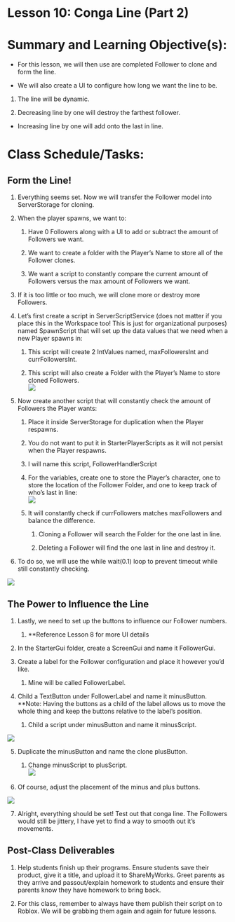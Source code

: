 

# Lesson 10: Conga Line (Part 2)

  

  

# Summary and Learning Objective(s):

-   For this lesson, we will then use are completed Follower to clone and form the line.
    
-   We will also create a UI to configure how long we want the line to be.
    

1.  The line will be dynamic.
    
2.  Decreasing line by one will destroy the farthest follower.
    

-   Increasing line by one will add onto the last in line.  
      
      
    

# Class Schedule/Tasks:

## Form the Line!

1.  Everything seems set. Now we will transfer the Follower model into ServerStorage for cloning.
    
2.  When the player spawns, we want to:
    
    1.  Have 0 Followers along with a UI to add or subtract the amount of Followers we want.
        
    2.  We want to create a folder with the Player’s Name to store all of the Follower clones.
        
    3.  We want a script to constantly compare the current amount of Followers versus the max amount of Followers we want.
        

1.  If it is too little or too much, we will clone more or destroy more Followers.
    

4.  Let’s first create a script in ServerScriptService (does not matter if you place this in the Workspace too! This is just for organizational purposes)  named SpawnScript that will set up the data values that we need when a new Player spawns in:
    
    1.  This script will create 2 IntValues named, maxFollowersInt and currFollowersInt.
        
    2.  This script will also create a Folder with the Player’s Name to store cloned Followers.  
        ![](https://lh6.googleusercontent.com/L273aQeaWKHpb2piDVYj-Kv1IkFhDFdVSZ84SGOaVDQRXKYYU6Vbkre0Vaddxn5kHOzEoSJ8DrxPEnSDOoaRkvBA5cXwt5r09Mpp7Y_l8mquI9aam5cyQMBYmwMgSeYgpZqq3yFw)
        

6.  Now create another script that will constantly check the amount of Followers the Player wants:
    
    1.  Place it inside ServerStorage for duplication when the Player respawns.
        
    1.  You do not want to put it in StarterPlayerScripts as it will not persist when the Player respawns.
        
    3.  I will name this script, FollowerHandlerScript
        
    4.  For the variables, create one to store the Player’s character, one to store the location of the Follower Folder, and one to keep track of who’s last in line:  
        ![](https://lh5.googleusercontent.com/N8iWWxIekPObsAz67OuK08jGI1RzZN1VCL6e6nL6ObyA0HnaaZ0R0JKcb-lQKBO2_WCYqBw2n6ShdZGIuoz_bVHimFmTpjE3eg8SKbpIBej_tZwyshHVGCHtn1b-dTukhngSlrT_)
        
    5.  It will constantly check if currFollowers matches maxFollowers and balance the difference.
        
        1.  Cloning a Follower will search the Folder for the one last in line.
            
        2.  Deleting a Follower will find the one last in line and destroy it.
            

7.  To do so, we will use the while wait(0.1) loop to prevent timeout while still constantly checking.
    

![](https://lh4.googleusercontent.com/bNnmyrVQIcnz4EsmNy7FkjxidKVJQlky8cfEXfZEb7Fkqj4fR2P_ZgukSVQA88X71VHtZ-ltSSc4S-KyI8N1ApCCL2U71D5uk5-PDxj2kbS6I5C5PGfbxXTXU5aKZmOBoOPCPPpo)

## The Power to Influence the Line

1.  Lastly, we need to set up the buttons to influence our Follower numbers.

    1.  **Reference Lesson 8 for more UI details
    

3.  In the StarterGui folder, create a ScreenGui and name it FollowerGui.
    
4.  Create a label for the Follower configuration and place it however you’d like.
    
    1.  Mine will be called FollowerLabel.
    

6.  Child a TextButton under FollowerLabel and name it minusButton.  
    **Note: Having the buttons as a child of the label allows us to move the whole thing and keep the buttons relative to the label’s position.
    
    1.  Child a script under minusButton and name it minusScript.
    

![](https://lh5.googleusercontent.com/v1XG8sf54HEkZgpNfFfNxdiNtizHw8ixuAKfxBNSeWlxoxtUShoZVCwZPH-J3v8EWCnYh7_RvBcK4lSHavG59XlNi9UgAVY5OxEHb3ze6BfkFyUC4B2NWo4UEzoRliwDMRNNv285)

5.  Duplicate the minusButton and name the clone plusButton.
    
    1.  Change minusScript to plusScript.  
    ![](https://lh4.googleusercontent.com/LY919JYJQGWhtju3-6hDk6GVHiyGQeMMH0i2bwWwRErqkC3NXtvgOno0QiBkuA9CNxZlX-aM0xEhrcEgRgG1IxZh39Z07RSifY4R3wiyG1Zu33dyxS-m6q6r9OZqznO_pfNo1Baj)
    

7.  Of course, adjust the placement of the minus and plus buttons.
    

![](https://lh4.googleusercontent.com/xPtKHZVRxyklK2adEX56pRGoV5H0_mmnlmCocSqj_11H6MO5FvCdnocsZB00Ksfj4j0BKOjevLEZ0NNHfffy9JIDEoYqthp7qoW2pADMjTpTB5IYxh7IYceyc8QY_HJAPfT9y9yK)

7.  Alright, everything should be set! Test out that conga line. The Followers would still be jittery, I have yet to find a way to smooth out it’s movements.
    

## Post-Class Deliverables

1.  Help students finish up their programs. Ensure students save their product, give it a title, and upload it to ShareMyWorks. Greet parents as they arrive and passout/explain homework to students and ensure their parents know they have homework to bring back.
    
2.  For this class, remember to always have them publish their script on to Roblox. We will be grabbing them again and again for future lessons.